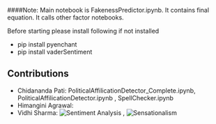 

####Note: Main notebook is FakenessPredictor.ipynb. It contains final equation. It calls other factor notebooks.

Before starting please install following if not installed
- pip install pyenchant
- pip install vaderSentiment

## Contributions 
- Chidananda Pati: PoliticalAffilicationDetector_Complete.ipynb, PoliticalAffilicationDetector.ipynb , SpellChecker.ipynb 
- Himangini Agrawal:
- Vidhi Sharma: ![Sentiment Analysis](https://github.com/cpati/team-hvac/blob/master/distillation/SentimentAnalysis:Sensationalism.ipynb) , ![Sensationalism](https://github.com/cpati/team-hvac/blob/master/distillation/final/Sensationalism.ipynb)
